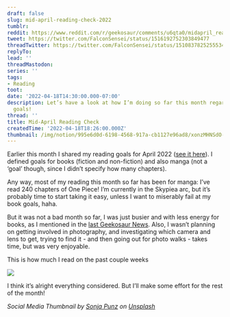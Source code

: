 ```yaml
---
draft: false
slug: mid-april-reading-check-2022
tumblr:
reddit: https://www.reddit.com/r/geekosaur/comments/u6qta0/midapril_reading_check/
tweet: https://twitter.com/FalconSensei/status/1516192752303849477
threadTwitter: https://twitter.com/FalconSensei/status/1510837825255534593
replyTo:
lead: ''
threadMastodon:
series: ''
tags:
- Reading
toot:
date: '2022-04-18T14:30:00.000-07:00'
description: Let’s have a look at how I’m doing so far this month regarding my reading
  goals!
thread: ''
title: Mid-April Reading Check
createdTime: '2022-04-18T18:26:00.000Z'
thumbnail: /img/notion/995e6d0d-6198-4568-917a-cb1127e96ad8/xonzMHNSdO-1200.jpeg
---
```


Earlier this month I shared my reading goals for April 2022 ([see it here](https://geekosaur.com/post/reading-plans-april-2022/)). I defined goals for books (fiction and non-fiction) and also manga (not a ‘goal’ though, since I didn’t specify how many chapters).

Any way, most of my reading this month so far has been for manga: I’ve read 240 chapters of One Piece! I’m currently in the Skypiea arc, but it’s probably time to start taking it easy, unless I want to miserably fail at my book goals, haha.

But it was not a bad month so far, I was just busier and with less energy for books, as I mentioned in the [last Geekosaur News](https://geekosaur.com/post/geekosaur-news-23/). Also, I wasn’t planning on getting involved in photography, and investigating which camera and lens to get, trying to find it - and then going out for photo walks - takes time, but was very enjoyable.

This is how much I read on the past couple weeks

![](/img/notion/995e6d0d-6198-4568-917a-cb1127e96ad8/UIg3BeiXyc-614.jpeg)

I think it’s alright everything considered. But I’ll make some effort for the rest of the month!

_Social Media Thumbnail by_ [_Sonja Punz_](https://unsplash.com/@sonnnchen?utm_source=unsplash&utm_medium=referral&utm_content=creditCopyText) _on_ [_Unsplash_](https://unsplash.com/collections/QUlPu1EDJjE/reading?utm_source=unsplash&utm_medium=referral&utm_content=creditCopyText)